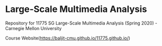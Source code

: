 # Large-Scale Multimedia Analysis

Repository for 11775 SG Large-Scale Multimedia Analysis (Spring 2020) - Carnegie Mellon University 

Course Website(https://baljit-cmu.github.io/11775.github.io/)

